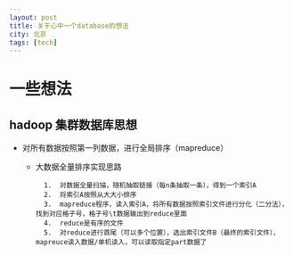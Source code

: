 ```yaml
---
layout: post
title: 关于心中一个database的想法
city: 北京
tags: [tech]
---
```


一些想法
=========
hadoop 集群数据库思想
-------
	
+ 对所有数据按照第一列数据，进行全局排序（mapreduce）
	+ 大数据全量排序实现思路
	

			1.  对数据全量扫描，随机抽取链接（每n条抽取一条），得到一个索引A
			2.	将索引A按照从大大小排序
			3.  mapreduce程序，读入索引A，将所有数据按照索引文件进行分化（二分法），找到对应格子号，格子号\t数据输出到reduce里面
			4.  reduce是有序的文件
			5.  对reduce进行首尾（可以多个位置），选出索引文件B（最终的索引文件），mapreuce读入数据/单机读入，可以读取指定part数据了

